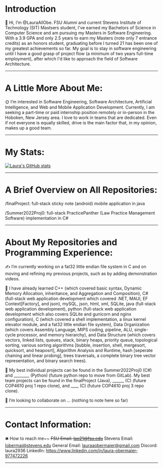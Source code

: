 # Introduction
🫡 Hi, I’m @LauraAllObe. FSU Alumni and current Stevens Institute of Technology (SIT) Mastsers student, I've earned my 
Bachelors of Science in Computer Science and am pursuing my Masters in Software Engineering. With a 3.9 GPA and only 
2.5 years to earn my Masters (note only 7 entrance credits) as an honors student, graduating before I turned 21 has been
one of my greatest achievements so far. My goal is to stay in software engineering until I have a good grasp of project 
flow (a minimum of two years full-time employment), after which I'd like to approach the field of Software Architecture.
___
# A Little More About Me:
🌞 I’m interested in Software Engineering, Software Architecture, Artificial Intelligence, and Web and Mobile Application
Development. Currently, I am seeking a part-time or paid internship position remotely or in-person in the Hoboken, 
New Jersey area. I love to work in teams that are dedicated. Even if not everyone is equally skilled, drive is the main 
factor that, in my opinion, makes up a good team.
___
# My Stats:
[![Laura's GitHub stats](https://github-readme-stats.vercel.app/api?username=LauraAllObe&theme=rose)](https://github.com/anuraghazra/github-readme-stats)
___
# A Brief Overview on All Repositories:
/finalProject: full-stack sticky note (android) mobile application in java

/Summer2022Proj0: full-stack PracticePanther (Law Practice Management Software) implementation in C#
___ 
# About My Repositories and Programming Experience:
✍️ I’m currently working on a fat32 little endian file system in C and on moving and refining my previous projects, 
such as by adding demonstration videos.

📒 I have already learned C++ (which covered basic syntax, Dynamic Memory Allocation, inheritance, and Aggregation and 
Composition), C# (full-stack web application development which covered .NET, MAUI, EF Context[Factory], and json), mySQL, 
json, html, xml, SQLite, java (full-stack web application development), python (full-stack web application development 
which also covers SQLite and gunicorn and nginx configuration), C (which covered a shell implementation, a linux kernel 
elevator module, and a fat32 little endian file system), Data Organization (which covers Assembly Language, MIPS coding, 
pipeline, ALU, single-cycle processor, and memory hierarchy), and Data Structure (which covers vectors, linked lists, 
queues, stack, binary heaps, priority queue, topological sorting, various sorting algorithms [bubble, insertion, shell, 
mergesort, quicksort, and heaposrt], Algorithm Analysis and Runtime, hash [seperate chaining and linear probing], trees 
traversals, a complete binary tree vector representation, and binary search trees).

📜 My best individual projects can be found in the Summer2022Proj0 (C#) and ________ (Python) (future python repo to move 
from GitLab). My best team projects can be found in the finalProject (Java), ______ (C) (future COP4610 proj 1 repo clone), 
and ____ (C) (future COP4610 proj 3 repo clone).

🤝 I’m looking to collaborate on ... (nothing to note here so far)
___
# Contact Information:
🛎️ How to reach me~~
~~FSU Email: lao21@fsu.edu~~
Stevens Email: lobermai@stevens.edu
General Email: lauraaobermaier@gmail.com
Discord: laura2936
LinkedIn: https://www.linkedin.com/in/laura-obermaier-977472226
___

